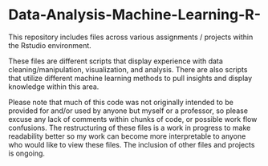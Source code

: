 # Data-Analysis-Machine-Learning-R-
This repository includes files across various assignments / projects within the Rstudio environment. 

These files are different scripts that display experience with data cleaning/manipulation, visualization, and analysis. There are also scripts that utilize 
different machine learning methods to pull insights and display knowledge within this area. 

Please note that much of this code was not originally intended to be provided for and/or used by anyone but myself or a professor, so please excuse any lack of 
comments within chunks of code, or possible work flow confusions. The restructuring of these files is a work in progress to make readability better so my work
can become more interpretable to anyone who would like to view these files. The inclusion of other files and projects is ongoing.
